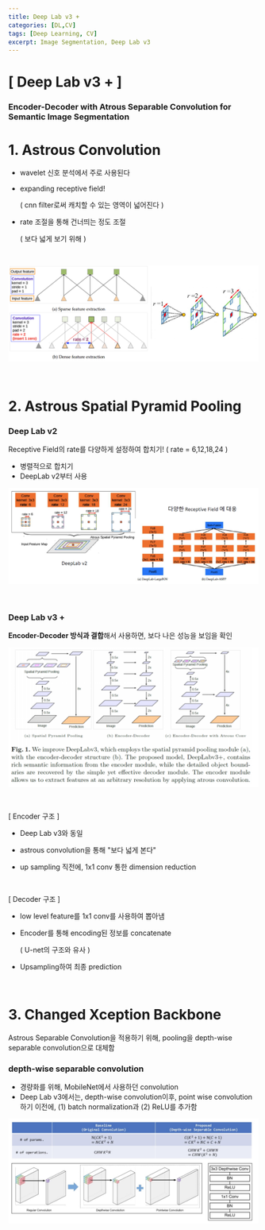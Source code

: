 ```yaml
---
title: Deep Lab v3 +
categories: [DL,CV]
tags: [Deep Learning, CV]
excerpt: Image Segmentation, Deep Lab v3
---
```


<script src="https://cdn.mathjax.org/mathjax/latest/MathJax.js?config=TeX-AMS-MML_HTMLorMML" type="text/javascript"></script>

# [ Deep Lab v3 + ]

### Encoder-Decoder with Atrous Separable Convolution for Semantic Image Segmentation

# 1. Astrous Convolution

- wavelet 신호 분석에서 주로 사용된다

- expanding receptive field!

  ( cnn filter로써 캐치할 수 있는 영역이 넓어진다 )

- rate 조절을 통해 건너띄는 정도 조절

  ( 보다 넓게 보기 위해 )

<br>

![figure2](/assets/img/cv/cv127.png)

<br>

# 2. Astrous Spatial Pyramid Pooling

### Deep Lab v2

Receptive Field의 rate를 다양하게 설정하여 합치기! ( rate = 6,12,18,24 )

- 병렬적으로 합치기
- DeepLab v2부터 사용

![figure2](/assets/img/cv/cv128.png)

<br>

### Deep Lab v3 +

**Encoder-Decoder 방식과 결합**해서 사용하면, 보다 나은 성능을 보임을 확인

![figure2](/assets/img/cv/cv129.png)

<br>

[ Encoder 구조 ]

- Deep Lab v3와 동일

- astrous convolution을 통해 "보다 넓게 본다"
- up sampling 직전에, 1x1 conv 통한 dimension reduction

<br>

[ Decoder 구조 ]

- low level feature를 1x1 conv를 사용하여 뽑아냄

- Encoder를 통해 encoding된 정보를 concatenate

  ( U-net의 구조와 유사 )

- Upsampling하여 최종 prediction

<br>

# 3. Changed Xception Backbone

Astrous Separable Convolution을 적용하기 위해, pooling을 depth-wise separable convolution으로 대체함

### depth-wise separable convolution

- 경량화를 위해, MobileNet에서 사용하던 convolution
- Deep Lab v3에서는, depth-wise convolution이후, point wise convolution하기 이전에, (1) batch normalization과 (2) ReLU를 추가함 

![figure2](/assets/img/cv/cv130.png)